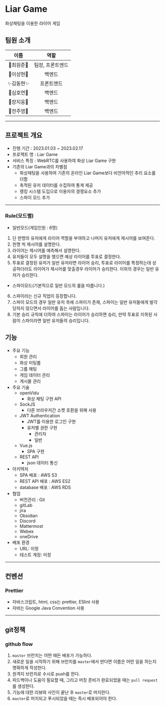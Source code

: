# Liar Game

화상채팅을 이용한 라이어 게임

## 팀원 소개

|    이름    |       역할       |
| :--------: | :--------------: |
| 🌟최원준🌟 | 팀장, 프론트엔드 |
| 🎇이상현🎇 |      백엔드      |
| ✨김동현✨ |    프론트엔드    |
| 🎉심호연🎉 |      백엔드      |
| 🎊장지웅🎊 |      백엔드      |
| 🎈전주영🎈 |      백엔드      |

---

## 프로젝트 개요

- 진행 기간 : 2023.01.03 ~ 2023.02.17
- 프로젝트 명 : Liar Game
- 서비스 특징 : WebRTC를 사용하여 화상 Liar Game 구현
- 기존의 Liar Game과의 차별점
  - 화상채팅을 사용하여 기존의 온라인 Liar Game보다 비언어적인 추리 요소를 더함
  - 축적된 유저 데이터를 수집하여 통계 제공
  - 랭킹 시스템 도입으로 이용자의 경쟁요소 추가
  - 스파이 모드 추가

---

### Rule(모드별)

- 일반모드(게임인원 : 6명)

1. 단 한명의 유저에게 라이어 역할을 부여하고 나머지 유저에게 제시어를 보여준다.
2. 한명 씩 제시어를 설명한다.
3. 라이어는 제시어를 예측해서 설명한다.
4. 유저들이 모두 설명을 했으면 예상 라이어를 투표로 결정한다.
5. 투표로 결정된 유저가 일반 유저라면 라이어 승리, 투표로 라이어를 특정하는데 성공하더라도 라이어가 제시어를 맞출경우 라이어가 승리한다. 이외의 경우는 일반 유저가 승리한다.

- 스파이모드(기본적으로 일반 모드의 룰을 따릅니다.)

6. 스파이라는 신규 직업이 등장합니다.
7. 스파이 모드의 경우 일반 유저 측에 스파이가 존재, 스파이는 일반 유저들에게 발각당하지 않으면서 라이어를 돕는 사람입니다.
8. 기본 승리 규칙에 더하여 스파이는 라이어가 승리하면 승리, 만약 투표로 지목된 사람이 스파이라면 일반 유저들의 승리입니다.

## 기능

- 주요 기능
  - 회원 관리
  - 화상 미팅룸
  - 그룹 채팅
  - 게임 데이터 관리
  - 게시물 관리
- 주요 기술
  - openVidu
    - 화상 채팅 구현 API
  - SockJS
    - 다른 브라우저간 소켓 호환을 위해 사용
  - JWT Authentication
    - JWT를 이용한 로그인 구현
    - 유저별 권한 구현
      - 관리자
      - 일반
  - Vue.js
    - SPA 구현
  - REST API
    - json 데이터 통신
- 아키텍처
  - SPA 배포 : AWS S3
  - REST API 배포 : AWS ES2
  - database 배포 : AWS RDS
- 협업
  - 버전관리 : Git
  - gitLab
  - jira
  - Obsidian
  - Discord
  - Mattermost
  - Webex
  - oneDrive
- 배포 환경
  - URL: 미정
  - 테스트 계정: 미정

---

## 컨벤션

### Prettier

- 자바스크립트, html, css는 prettier, ESlint 사용
- 자바는 Google Java Convention 사용

---

## git정책

### github flow

1. `master` 브런치는 어떤 때든 배포가 가능하다.
2. 새로운 일을 시작하기 위해 브런치를 `master`에서 딴다면 이름은 어떤 일을 하는지 명확하게 작성한다.
3. 원격지 브런치로 수시로 push를 한다.
4. 피드백이나 도움이 필요할 때, 그리고 머징 준비가 완료되었을 때는 `pull request`를 생성한다.
5. 기능에 대한 리뷰와 사인이 끝난 후 `master`로 머지한다.
6. `master`로 머지되고 푸시되었을 때는 즉시 배포되어야 한다.
